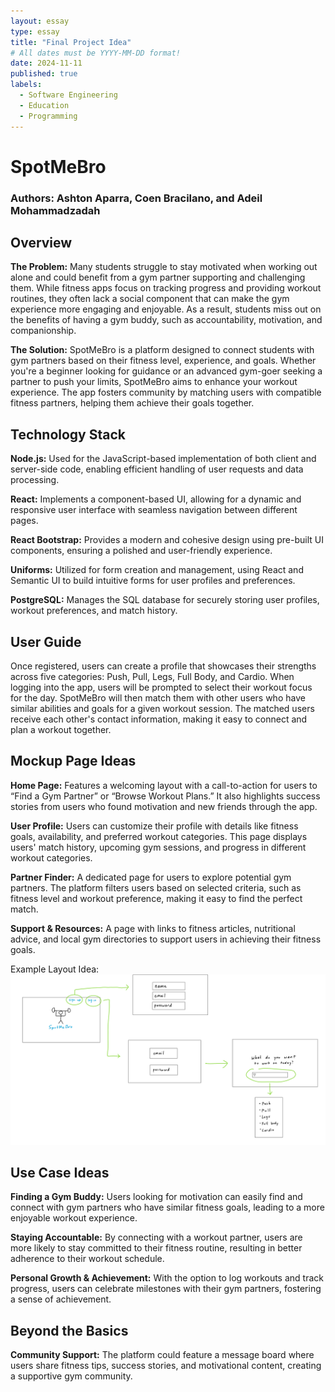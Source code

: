 ```yaml
---
layout: essay
type: essay
title: "Final Project Idea"
# All dates must be YYYY-MM-DD format!
date: 2024-11-11
published: true
labels:
  - Software Engineering
  - Education
  - Programming
---
```

# SpotMeBro
### Authors: Ashton Aparra, Coen Bracilano, and Adeil Mohammadzadah
## Overview
**The Problem:** Many students struggle to stay motivated when working out alone and could benefit from a gym partner supporting and challenging them. While fitness apps focus on tracking progress and providing workout routines, they often lack a social component that can make the gym experience more engaging and enjoyable. As a result, students miss out on the benefits of having a gym buddy, such as accountability, motivation, and companionship.

**The Solution:** SpotMeBro is a platform designed to connect students with gym partners based on their fitness level, experience, and goals. Whether you're a beginner looking for guidance or an advanced gym-goer seeking a partner to push your limits, SpotMeBro aims to enhance your workout experience. The app fosters community by matching users with compatible fitness partners, helping them achieve their goals together.

## Technology Stack 
**Node.js:** Used for the JavaScript-based implementation of both client and server-side code, enabling efficient handling of user requests and data processing.

**React:** Implements a component-based UI, allowing for a dynamic and responsive user interface with seamless navigation between different pages.

**React Bootstrap:** Provides a modern and cohesive design using pre-built UI components, ensuring a polished and user-friendly experience.

**Uniforms:** Utilized for form creation and management, using React and Semantic UI to build intuitive forms for user profiles and preferences.

**PostgreSQL:** Manages the SQL database for securely storing user profiles, workout preferences, and match history.

## User Guide 
Once registered, users can create a profile that showcases their strengths across five categories: Push, Pull, Legs, Full Body, and Cardio. When logging into the app, users will be prompted to select their workout focus for the day. SpotMeBro will then match them with other users who have similar abilities and goals for a given workout session. The matched users receive each other's contact information, making it easy to connect and plan a workout together.

## Mockup Page Ideas 
**Home Page:** Features a welcoming layout with a call-to-action for users to “Find a Gym Partner” or “Browse Workout Plans.” It also highlights success stories from users who found motivation and new friends through the app.

**User Profile:** Users can customize their profile with details like fitness goals, availability, and preferred workout categories. This page displays users' match history, upcoming gym sessions, and progress in different workout categories.

**Partner Finder:** A dedicated page for users to explore potential gym partners. The platform filters users based on selected criteria, such as fitness level and workout preference, making it easy to find the perfect match.

**Support & Resources:** A page with links to fitness articles, nutritional advice, and local gym directories to support users in achieving their fitness goals.

Example Layout Idea:
![](img/spot-me-bro-mockups.png)

## Use Case Ideas
**Finding a Gym Buddy:** Users looking for motivation can easily find and connect with gym partners who have similar fitness goals, leading to a more enjoyable workout experience.

**Staying Accountable:** By connecting with a workout partner, users are more likely to stay committed to their fitness routine, resulting in better adherence to their workout schedule.

**Personal Growth & Achievement:** With the option to log workouts and track progress, users can celebrate milestones with their gym partners, fostering a sense of achievement.

## Beyond the Basics
**Community Support:** The platform could feature a message board where users share fitness tips, success stories, and motivational content, creating a supportive gym community.
